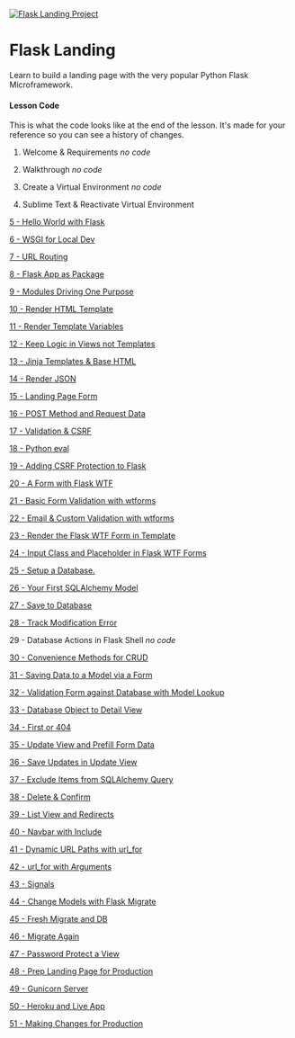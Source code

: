 [![Flask Landing Project](https://static.codingforentrepreneurs.com/media/projects/flask-landing/images/share/Flask_Landing.jpg)](https://www.codingforentrepreneurs.com/projects/flask-landing/)

# Flask Landing
Learn to build a landing page with the very popular Python Flask Microframework.


#### Lesson Code
This is what the code looks like at the end of the lesson. It's made for your reference so you can see a history of changes.

1. Welcome & Requirements _no code_

2. Walkthrough _no code_

3. Create a Virtual Environment _no code_

4. Sublime Text & Reactivate Virtual Environment

[5 - Hello World with Flask](../../tree/e0b1bae98738c6ab93ccf913eedacbf62dbc0b23/)

[6 - WSGI for Local Dev](../../tree/00fb9c3c51033e54d6e732dd9db65ef181a37acf/)

[7 - URL Routing](../../tree/673af3942b11d1d44605806c3fac26a00d511b4f/)

[8 - Flask App as Package](../../tree/18fbffadea20e83513da3847f6b23c48c8f44a1f/)

[9 - Modules Driving One Purpose](../../tree/bf9019d97cb55e73b59d34a9be251e7fbe4ca0aa/)

[10 - Render HTML Template](../../tree/c6737068a09f5358ef72d086d0b6f761c70b3aeb/)

[11 - Render Template Variables](../../tree/fb1b4cdaf6c7f08b4b7f75a15eda2c43448e5d65/)

[12 - Keep Logic in Views not Templates](../../tree/73db8b26456ecc8e871032044201a60956107772/)

[13 - Jinja Templates & Base HTML](../../tree/eafb22b8625bc3ca45d6fdf7d2f7f1243d66671a/)

[14 - Render JSON](../../tree/408e5d924f56dcfb905f7ccfe61ff71bc63e8f96/)

[15 - Landing Page Form](../../tree/d88a0cce5df34b566f1880db658f13386c326856/)

[16 - POST Method and Request Data](../../tree/1989f28a78360583ef3b640c0dd867cff29fbff6/)

[17 - Validation & CSRF](../../tree/3ecb4a0d2758c540f0b6b098067059adf0d0bb6e/)

[18 - Python eval](../../tree/d7b13b28124af76148fa9342ef6114b68abec01e/)

[19 - Adding CSRF Protection to Flask](../../tree/ff80d1549787d2a1f13661941e71ee15b46eb3c9/)

[20 - A Form with Flask WTF](../../tree/7ee56db3e7633048cf5d0aa2520435e3a2d03ba1/)

[21 - Basic Form Validation with wtforms](../../tree/f5bf3c1fbbf6a05897c309efe3e909d83307f1de/)

[22 - Email & Custom Validation with wtforms](../../tree/028b783848ed6e8f108557e2162874dedc90d33a/)

[23 - Render the Flask WTF Form in Template](../../tree/8de49fcad740e8c064e2d03b16b1c09ea5e3c672/)

[24 - Input Class and Placeholder in Flask WTF Forms](../../tree/7b726a6020a6afd9665a3f664a1e9feca35de57c/)

[25 - Setup a Database.](../../tree/2e3407349bf1c2856f5185fff4f4066bf12e3e3f/)

[26 - Your First SQLAlchemy Model](../../tree/22aef7ac1b85c8b91ae6302231a428c92bf43cec/)

[27 - Save to Database](../../tree/80f45ba6f6b91e63de0e651791dd56aebc65ac0d/)

[28 - Track Modification Error](../../tree/f85ab67a848a1e933e90dbd6f4f1adad5dad734b/)

29 - Database Actions in Flask Shell _no code_

[30 - Convenience Methods for CRUD](../../tree/40bef5eed2c5f26597ab8d8cfc27ae222bf06ab1/)

[31 - Saving Data to a Model via a Form](../../tree/67ff9521c1fa1b59f8ee24f187edf0eb93fca2f1/)

[32 - Validation Form against Database with Model Lookup](../../tree/4b18028a0400202eda2348e1813e271ced21b0cd/)

[33 - Database Object to Detail View](../../tree/66f835df39c0b1ce1c686ad4870262c7dc24f457/)

[34 - First or 404](../../tree/6bd31ec341f0a393bd99b38b301ed50d459a584b/)

[35 - Update View and Prefill Form Data](../../tree/be5f10208f1c570c76dedda7029c3069fc7b5e52/)

[36 - Save Updates in Update View](../../tree/a4c49e8609a32912a1023228030fd7e6613c1ca2/)

[37 - Exclude Items from SQLAlchemy Query](../../tree/3089738bc2bb51654544c18c4c564fba1d774999/)

[38 - Delete & Confirm](../../tree/cfca3cae6dee29c28ea215a96a48cc0ca805befb/)

[39 - List View and Redirects](../../tree/4facdfad3716f9cdb587fe3b0c98ea765c162b7d/)

[40 - Navbar with Include](../../tree/a599b78bbec3f92e342c92fe77fc9c63d4c603ef/)

[41 - Dynamic URL Paths with url_for](../../tree/670fd920a08d91c620d83715a33e45549482cb91/)

[42 - url_for with Arguments](../../tree/dde3a97252e2cf9a9da421d3a445271f27d7de15/)

[43 - Signals](../../tree/83c9e403f648f6d9802efbef098c93aa09e15ffa/)

[44 - Change Models with Flask Migrate](../../tree/1855bfed2d305b5a04d22cf3e6fb690da75a14f4/)

[45 - Fresh Migrate and DB](../../tree/e52416b57d029d08cc093358a9278e39e6f99860/)

[46 - Migrate Again](../../tree/da69781001544f584e5f154776280a20d35596f6/)

[47 - Password Protect a View](../../tree/fa5dd457296e6867c11891bd9d27f8bcb214ff02)

[48 - Prep Landing Page for Production](../../tree/4bbadfb22c79d715fd392eec1243068b709a029b)

[49 - Gunicorn Server](../../tree/02172e4ca126acf87e3454d5260ce9df8c125a3f)

[50 - Heroku and Live App](../../tree/0abc3be684d974e7a94e07944ae57cbee0d64f20)

[51 - Making Changes for Production](../../tree/4e86345148d84b0ea4513a67be2575bc7d85325f)
